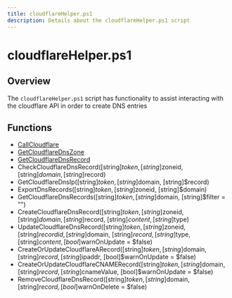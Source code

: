 ```yaml
---
title: cloudflareHelper.ps1
description: Details about the cloudflareHelper.ps1 script
---
```


# cloudflareHelper.ps1

## Overview

The `cloudflareHelper.ps1` script has functionality to assist interacting with the cloudflare API in order to create DNS entries

## Functions

* [CallCloudflare](call-cloudflare)
* [GetCloudflareDnsZone](get-cloudflare-dns-zone)
* [GetCloudflareDnsRecord](get-cloudflare-dns-record)
* CheckCloudflareDnsRecord([string]$token, [string]$zoneid, [string]$domain, [string]$record)
* GetCloudflareDnsIp([string]$token, [string]$domain, [string]$record)
* ExportDnsRecords([string]$token, [string]$zoneid, [string]$domain)
* GetCloudflareDnsRecords([string]$token, [string]$domain, [string]$filter = "")
* CreateCloudflareDnsRecord([string]$token, [string]$zoneid, [string]$domain, [string]$record, [string]$content, [string]$type)
* UpdateCloudflareDnsRecord([string]$token, [string]$zoneid, [string]$recordid, [string]$domain, [string]$record, [string]$type, [string]$content, [bool]$warnOnUpdate = $false)
* CreateOrUpdateCloudflareARecord([string]$token, [string]$domain, [string]$record, [string]$ipaddr, [bool]$warnOnUpdate = $false)
* CreateOrUpdateCloudflareCNAMERecord([string]$token, [string]$domain, [string]$record, [string]$cnameValue, [bool]$warnOnUpdate = $false)
* RemoveCloudflareDnsRecord([string]$token, [string]$domain, [string]$record, [bool]$warnOnDelete = $false)
